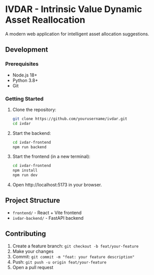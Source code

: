 # IVDAR - Intrinsic Value Dynamic Asset Reallocation

A modern web application for intelligent asset allocation suggestions.

## Development

### Prerequisites
- Node.js 18+
- Python 3.8+
- Git

### Getting Started

1. Clone the repository:
   ```bash
   git clone https://github.com/yourusername/ivdar.git
   cd ivdar
   ```

2. Start the backend:
   ```bash
   cd ivdar-frontend
   npm run backend
   ```

3. Start the frontend (in a new terminal):
   ```bash
   cd ivdar-frontend
   npm install
   npm run dev
   ```

4. Open http://localhost:5173 in your browser.

## Project Structure

- `frontend/` - React + Vite frontend
- `ivdar-backend/` - FastAPI backend

## Contributing

1. Create a feature branch: `git checkout -b feat/your-feature`
2. Make your changes
3. Commit: `git commit -m "feat: your feature description"`
4. Push: `git push -u origin feat/your-feature`
5. Open a pull request 
